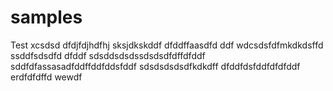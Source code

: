 # samples
Test
xcsdsd
dfdjfdjhdfhj
sksjdkskddf
dfddffaasdfd
ddf
wdcsdsfdfmkdkdsffd
ssddfsdsdfd
dfddf
sdsddsdsdssdsdsdfdffdfddf
sddfdfassasadfddffddfddsfddf
sdsdsdsdsdfkdkdff
dfddfdsfddfdfdfddf
erdfdfdffd
wewdf
